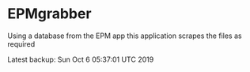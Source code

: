 # EPMgrabber
Using a database from the EPM app this application scrapes the files as required


Latest backup: Sun Oct 6 05:37:01 UTC 2019
